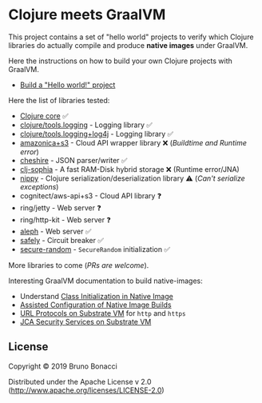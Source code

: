# Clojure meets GraalVM

This project contains a set of "hello world" projects to verify which
Clojure libraries do actually compile and produce **native images**
under GraalVM.

Here the instructions on how to build your own Clojure projects with GraalVM.

  - [Build a "Hello world!" project](./doc/clojure-graalvm-native-binary.md)


Here the list of libraries tested:

  - [Clojure core](./clojure) :white_check_mark:
  - [clojure/tools.logging](./tools-logging) - Logging library :white_check_mark:
  - [clojure/tools.logging+log4j](./tools-logging-log4j) - Logging library :white_check_mark:
  - [amazonica+s3](./amazonica-s3) - Cloud API wrapper library :x: (*Buildtime and Runtime error*)
  - [cheshire](./cheshire) - JSON parser/writer :white_check_mark:
  - [clj-sophia](./clj-sophia) - A fast RAM-Disk hybrid storage :x: (Runtime error/JNA)
  - [nippy](./nippy) - Clojure serialization/deserialization library :warning: (*Can't serialize exceptions*)
  - cognitect/aws-api+s3 - Cloud API library :question:
  - ring/jetty - Web server :question:
  - ring/http-kit - Web server :question:
  - [aleph](./aleph) - Web server :white_check_mark:
  - [safely](./safely) - Circuit breaker :white_check_mark:
  - [secure-random](./secure-random) - `SecureRandom` initialization :white_check_mark:


More libraries to come (*PRs are welcome*).

Interesting GraalVM documentation to build native-images:

  - Understand [Class Initialization in Native Image](https://github.com/oracle/graal/blob/master/substratevm/CLASS-INITIALIZATION.md)
  - [Assisted Configuration of Native Image Builds](https://github.com/oracle/graal/blob/master/substratevm/CONFIGURE.md)
  - [URL Protocols on Substrate VM](https://github.com/oracle/graal/blob/master/substratevm/URL-PROTOCOLS.md) for `http` and `https`
  - [JCA Security Services on Substrate VM](https://github.com/oracle/graal/blob/master/substratevm/JCA-SECURITY-SERVICES.md)

## License

Copyright © 2019 Bruno Bonacci

Distributed under the Apache License v 2.0 (http://www.apache.org/licenses/LICENSE-2.0)

